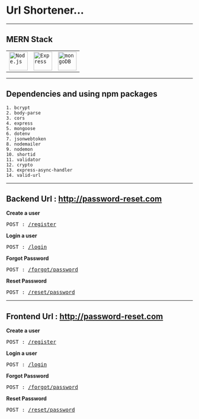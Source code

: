 # Url Shortener...

------------------------------

## MERN Stack

<div align="center">
	<table>
		<tr>
			<td><code><img width="50" src="https://user-images.githubusercontent.com/25181517/183568594-85e280a7-0d7e-4d1a-9028-c8c2209e073c.png" alt="Node.js" title="Node.js"/></code></td>
			<td><code><img width="50" src="https://user-images.githubusercontent.com/25181517/183859966-a3462d8d-1bc7-4880-b353-e2cbed900ed6.png" alt="Express" title="Express"/></code></td>
			<td><code><img width="50" src="https://user-images.githubusercontent.com/25181517/182884177-d48a8579-2cd0-447a-b9a6-ffc7cb02560e.png" alt="mongoDB" title="mongoDB"/></code></td>
		</tr>
	</table>
</div>

-------------------------------

## Dependencies and using npm packages
  
    1. bcrypt
    2. body-parse
    3. cors
    4. express 
    5. mongoose
    6. dotenv
    7. jsonwebtoken
    8. nodemailer
    9. nodemon
    10. shortid
    11. validator
    12. crypto
    13. express-async-handler
    14. valid-url

-------------------------------

## Backend Url : http://password-reset.com

<b>Create a user</b>
<pre>POST : <a href='http://password-reset.com/api/v1/user/register'>/register</a></pre>

<b>Login a user</b>
<pre>POST : <a href='http://password-reset.com/api/v1/user/login'>/login</a></pre>

<b>Forgot Password</b>
<pre>POST : <a href='http://password-reset.com/api/v1/user/forgot/password'>/forgot/password</a></pre>

<b>Reset Password</b>
<pre>POST : <a href='http://password-reset.com/api/v1/user/reset/password/:token'>/reset/password</a></pre>

---------------------------------

## Frontend Url : http://password-reset.com

<b>Create a user</b>
<pre>POST : <a href='http://password-reset.com/register'>/register</a></pre>

<b>Login a user</b>
<pre>POST : <a href='http://password-reset.com/login'>/login</a></pre>

<b>Forgot Password</b>
<pre>POST : <a href='http://password-reset.com/forgot/password'>/forgot/password</a></pre>

<b>Reset Password</b>
<pre>POST : <a href='http://password-reset.com/reset/password/:token'>/reset/password</a></pre>

